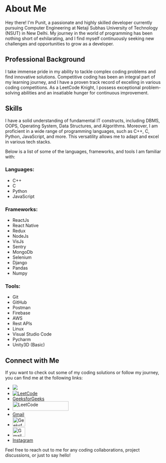 # About Me

Hey there! I'm Punit, a passionate and highly skilled developer currently pursuing Computer Engineering at Netaji Subhas University of Technology (NSUT) in New Delhi. My journey in the world of programming has been nothing short of exhilarating, and I find myself continuously seeking new challenges and opportunities to grow as a developer.

## Professional Background

I take immense pride in my ability to tackle complex coding problems and find innovative solutions. Competitive coding has been an integral part of my learning journey, and I have a proven track record of excelling in various coding competitions. As a LeetCode Knight, I possess exceptional problem-solving abilities and an insatiable hunger for continuous improvement.

## Skills

I have a solid understanding of fundamental IT constructs, including DBMS, OOPS, Operating System, Data Structures, and Algorithms. Moreover, I am proficient in a wide range of programming languages, such as C++, C, Python, JavaScript, and more. This versatility allows me to adapt and excel in various tech stacks.

Below is a list of some of the languages, frameworks, and tools I am familiar with:

### Languages:
- C++
- C
- Python
- JavaScript

### Frameworks:
- ReactJs
- React Native
- Redux
- NodeJs
- VisJs
- Sentry
- MongoDb
- Selenium
- Django
- Pandas
- Numpy

### Tools:
- Git
- GitHub
- Postman
- Firebase
- AWS
- Rest APIs
- Linux
- Visual Studio Code
- Pycharm
- Unity3D (Basic)

## Connect with Me

If you want to check out some of my coding solutions or follow my journey, you can find me at the following links:
- ![](https://komarev.com/ghpvc/?username=Punit611)
- [![LeetCode](https://assets.leetcode.com/static_assets/public/webpack_bundles/images/logo-dark.e99485d9b.svg)](https://leetcode.com/monesehrawat423)
- [GeeksforGeeks](https://auth.geeksforgeeks.org/user/{your_gfg_username}/practice/)
- [<img src="https://assets.leetcode.com/static_assets/public/webpack_bundles/images/logo-dark.e99485d9b.svg" alt="LeetCode" width="180" height="30">](https://leetcode.com/monesehrawat423)
- [Gmail](mailto:{your_email}@gmail.com)
- [<img src="https://media.geeksforgeeks.org/wp-content/cdn-uploads/gfg_200X200.png" alt="GeeksforGeeks" width="40" height="30">](https://auth.geeksforgeeks.org/user/{your_gfg_username}/practice/)
- [<img src="https://upload.wikimedia.org/wikipedia/commons/4/45/New_Logo_Gmail.svg" alt="Gmail" width="40" height="30">](mailto:{your_email}@gmail.com)
- [Instagram](https://www.instagram.com/{your_instagram_username}/)

Feel free to reach out to me for any coding collaborations, project discussions, or just to say hello!

<!--
**Punit611/punit611** is a ✨ _special_ ✨ repository because its `README.md` (this file) appears on your GitHub profile.

Here are some ideas to get you started:

- 🔭 I’m currently working on ...
- 🌱 I’m currently learning ...
- 👯 I’m looking to collaborate on ...
- 🤔 I’m looking for help with ...
- 💬 Ask me about ...
- 📫 How to reach me: ...
- 😄 Pronouns: ...
- ⚡ Fun fact: ...
-->

